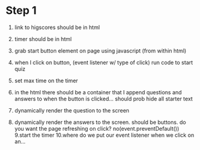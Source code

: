 # Step 1
1. link to higscores should be in html
2. timer should be in html

3. grab start button element on page using javascript (from within html)
4. when I click on button, (event listener w/ type of click) run code to start quiz
5. set max time on the timer
6. in the html there should be a container that I append questions and answers to when  the button is clicked... should prob hide all starter text
7. dynamically render the question to the screen
8. dynamically render the answers to the screen. should be buttons. do you want the page refreshing on click? no(event.preventDefault())
9.start the timer
10.where do we put our event listener when we click on an...

